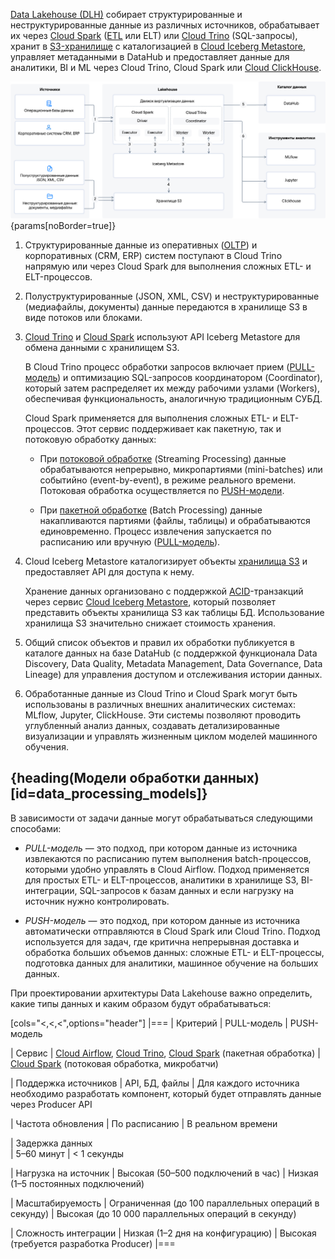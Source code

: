 [Data Lakehouse (DLH)](/ru/data-platform/dlh/concepts/about) собирает структурированные и неструктурированные данные из различных источников, обрабатывает их через [Cloud Spark](/ru/data-platform/dlh/concepts/components/spark) ([ETL](https://ru.wikipedia.org/wiki/ETL) или ELT) или [Cloud Trino](/ru/data-platform/dlh/concepts/components/trino) (SQL-запросы), хранит в [S3-хранилище](/ru/data-platform/dlh/concepts/components/s3) с каталогизацией в [Cloud Iceberg Metastore](/ru/data-platform/dlh/concepts/components/iceberg), управляет метаданными в DataHub и предоставляет данные для аналитики, BI и ML через Cloud Trino, Cloud Spark или [Cloud ClickHouse](/ru/data-platform/dlh/concepts/components/clickhouse).

![](assets/arch_diagram.png){params[noBorder=true]}

1. Структурированные данные из оперативных ([OLTP](https://ru.wikipedia.org/wiki/OLTP)) и корпоративных (CRM, ERP) систем поступают в Cloud Trino напрямую или через Cloud Spark для выполнения сложных ETL- и ELT-процессов.
 
1. Полуструктурированные (JSON, XML, CSV) и неструктурированные (медиафайлы, документы) данные передаются в хранилище S3 в виде потоков или блоками.

1. [Cloud Trino](/ru/data-platform/dlh/concepts/components/trino) и [Cloud Spark](/ru/data-platform/dlh/concepts/components/spark) используют API Iceberg Metastore для обмена данными с хранилищем S3.

    В Cloud Trino процесс обработки запросов включает прием ([PULL-модель](#data_processing_models)) и оптимизацию SQL-запросов координатором (Coordinator), который затем распределяет их между рабочими узлами (Workers), обеспечивая функциональность, аналогичную традиционным СУБД.

    Cloud Spark применяется для выполнения сложных ETL- и ELT-процессов. Этот сервис поддерживает как пакетную, так и потоковую обработку данных:

    - При [потоковой обработке](https://en.wikipedia.org/wiki/Stream_processing) (Streaming Processing) данные обрабатываются непрерывно, микропартиями (mini-batches) или событийно (event-by-event), в режиме реального времени. Потоковая обработка осуществляется по [PUSH-модели](#data_processing_models).

    - При [пакетной обработке](https://en.wikipedia.org/wiki/Batch_processing) (Batch Processing) данные накапливаются партиями (файлы, таблицы) и обрабатываются единовременно. Процесс извлечения запускается по расписанию или вручную ([PULL-модель](#data_processing_models)).

1. Cloud Iceberg Metastore каталогизирует объекты [хранилища S3](/ru/data-platform/dlh/concepts/components/s3) и предоставляет API для доступа к нему.

    Хранение данных организовано с поддержкой [ACID](https://ru.wikipedia.org/wiki/ACID)-транзакций через сервис [Cloud Iceberg Metastore](/ru/data-platform/dlh/concepts/components/iceberg), который позволяет представить объекты хранилища S3 как таблицы БД. Использование хранилища S3 значительно снижает стоимость хранения.

1. Общий список объектов и правил их обработки публикуется в каталоге данных на базе DataHub (с поддержкой функционала Data Discovery, Data Quality, Metadata Management, Data Governance, Data Lineage) для управления доступом и отслеживания истории данных.
1. Обработанные данные из Cloud Trino и Cloud Spark могут быть использованы в различных внешних аналитических системах: MLflow, Jupyter, ClickHouse. Эти системы позволяют проводить углубленный анализ данных, создавать детализированные визуализации и управлять жизненным циклом моделей машинного обучения.

## {heading(Модели обработки данных)[id=data_processing_models]}

В зависимости от задачи данные могут обрабатываться следующими способами:

- _PULL-модель_ — это подход, при котором данные из источника извлекаются по расписанию путем выполнения batch-процессов, которыми удобно управлять в Cloud Airflow. Подход применяется для простых ETL- и ELT-процессов, аналитики в хранилище S3, BI-интеграции, SQL-запросов к базам данных и если нагрузку на источник нужно контролировать.

- _PUSH-модель_ — это подход, при котором данные из источника автоматически отправляются в Cloud Spark или Cloud Trino. Подход используется для задач, где критична непрерывная доставка и обработка больших объемов данных: сложные ETL- и ELT-процессы, подготовка данных для аналитики, машинное обучение на больших данных.

При проектировании архитектуры Data Lakehouse важно определить, какие типы данных и каким образом будут обрабатываться:

[cols="<,<,<",options="header"]
|===
| Критерий
| PULL-модель
| PUSH-модель

| Сервис
| [Cloud Airflow](/ru/data-platform/dlh/concepts/components/airflow), [Cloud Trino](/ru/data-platform/dlh/concepts/components/trino), [Cloud Spark](/ru/data-platform/dlh/concepts/components/spark) (пакетная обработка)
| [Cloud Spark](/ru/data-platform/dlh/concepts/components/spark) (потоковая обработка, микробатчи)

| Поддержка источников
| API, БД, файлы
| Для каждого источника необходимо разработать компонент, который будет отправлять данные через Producer API

| Частота обновления
| По расписанию
| В реальном времени

| Задержка данных  
| 5–60 минут
| < 1 секунды

| Нагрузка на источник
| Высокая (50–500 подключений в час)
| Низкая (1–5 постоянных подключений)

| Масштабируемость
| Ограниченная (до 100 параллельных операций в секунду)
| Высокая (до 10 000 параллельных операций в секунду)

| Сложность интеграции
| Низкая (1–2 дня на конфигурацию)
| Высокая (требуется разработка Producer)
|===

